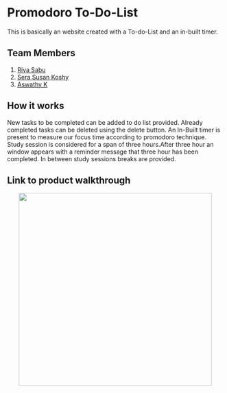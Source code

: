# Promodoro To-Do-List
This is basically an website created with a To-do-List and an in-built timer.

## Team Members
1. [Riya Sabu](https://github.com/riya461)
2. [Sera Susan Koshy](https://github.com/serasusan)
3. [Aswathy K](https://github.com/aswathy5k)

## How it works
New tasks to be completed can be added to do list provided. Already completed tasks can be deleted using the delete button. An In-Built timer is present to measure our focus time according to promodoro technique. Study session is considered for a span of three hours.After three hour an window appears with a reminder message that three hour has been completed. In between study sessions breaks are provided.

## Link to product walkthrough


<p align = "center">
<img src = "https://user-images.githubusercontent.com/90635335/205455037-01660fbf-8e79-4491-a7e1-0874162ff8fb.jpeg" width = "450" ></p>
